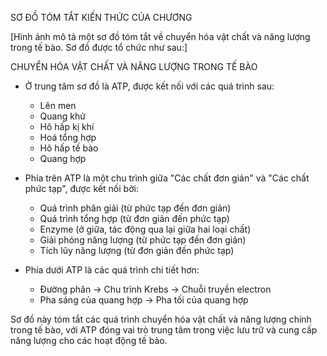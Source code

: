 SƠ ĐỒ TÓM TẮT KIẾN THỨC CỦA CHƯƠNG

[Hình ảnh mô tả một sơ đồ tóm tắt về chuyển hóa vật chất và năng lượng trong tế bào. Sơ đồ được tổ chức như sau:]

CHUYỂN HÓA VẬT CHẤT VÀ NĂNG LƯỢNG TRONG TẾ BÀO

- Ở trung tâm sơ đồ là ATP, được kết nối với các quá trình sau:
  + Lên men
  + Quang khử
  + Hô hấp kị khí
  + Hoá tổng hợp
  + Hô hấp tế bào
  + Quang hợp

- Phía trên ATP là một chu trình giữa "Các chất đơn giản" và "Các chất phức tạp", được kết nối bởi:
  + Quá trình phân giải (từ phức tạp đến đơn giản)
  + Quá trình tổng hợp (từ đơn giản đến phức tạp)
  + Enzyme (ở giữa, tác động qua lại giữa hai loại chất)
  + Giải phóng năng lượng (từ phức tạp đến đơn giản)
  + Tích lũy năng lượng (từ đơn giản đến phức tạp)

- Phía dưới ATP là các quá trình chi tiết hơn:
  + Đường phân → Chu trình Krebs → Chuỗi truyền electron
  + Pha sáng của quang hợp → Pha tối của quang hợp

Sơ đồ này tóm tắt các quá trình chuyển hóa vật chất và năng lượng chính trong tế bào, với ATP đóng vai trò trung tâm trong việc lưu trữ và cung cấp năng lượng cho các hoạt động tế bào.
